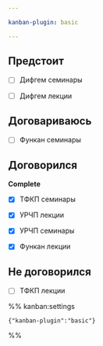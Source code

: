 ```yaml
---

kanban-plugin: basic

---
```


## Предстоит

- [ ] Дифгем семинары
- [ ] Дифгем лекции


## Договариваюсь

- [ ] Функан семинары


## Договорился

**Complete**
- [x] ТФКП семинары
- [x] УРЧП лекции
- [x] УРЧП семинары
- [x] Функан лекции


## Не договорился

- [ ] ТФКП лекции




%% kanban:settings
```
{"kanban-plugin":"basic"}
```
%%
